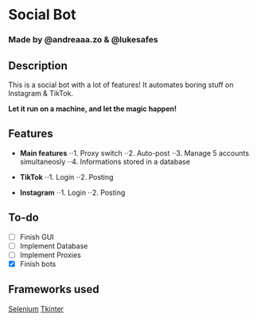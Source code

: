 # Social Bot
### Made by @andreaaa.zo & @lukesafes
## Description
This is a social bot with a lot of features!
It automates boring stuff on Instagram & TikTok.

**Let it run on a machine, and let the magic happen!**

## Features
* **Main features**
⋅⋅1. Proxy switch
⋅⋅2. Auto-post
⋅⋅3. Manage 5 accounts simultaneosly
⋅⋅4. Informations stored in a database

* **TikTok**
⋅⋅1. Login
⋅⋅2. Posting

* **Instagram**
⋅⋅1. Login
⋅⋅2. Posting

## To-do
- [ ] Finish GUI
- [ ] Implement Database
- [ ] Implement Proxies
- [x] Finish bots

## Frameworks used
[Selenium](https://github.com/SeleniumHQ/selenium)
[Tkinter](https://docs.python.org/3/library/tk.html)